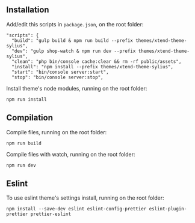 Installation
------------

Add/edit this scripts in `package.json`, on the root folder:

```
"scripts": {
  "build": "gulp build & npm run build --prefix themes/xtend-theme-sylius",
  "dev": "gulp shop-watch & npm run dev --prefix themes/xtend-theme-sylius",
  "clean": "php bin/console cache:clear && rm -rf public/assets",
  "install": "npm install --prefix themes/xtend-theme-sylius",
  "start": "bin/console server:start",
  "stop": "bin/console server:stop",
```

Install theme's node modules, running on the root folder:

```
npm run install
```

Compilation
------------

Compile files, running on the root folder:

```
npm run build
```

Compile files with watch, running on the root folder:

```
npm run dev
```

Eslint
------------

To use eslint theme's settings install, running on the root folder:

```
npm install --save-dev eslint eslint-config-prettier eslint-plugin-prettier prettier-eslint
```
